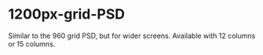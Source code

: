 1200px-grid-PSD
===============

Similar to the 960 grid PSD, but for wider screens. Available with 12 columns or 15 columns.